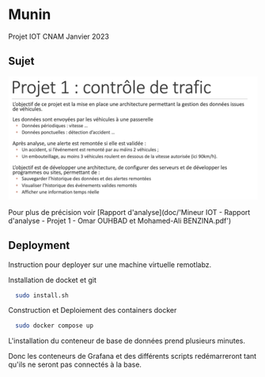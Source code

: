 # Munin

Projet IOT CNAM Janvier 2023

## Sujet 
![Sujet du projet](doc/sujet_iot.png)

Pour plus de précision voir [Rapport d'analyse](doc/'Mineur IOT - Rapport d'analyse - Projet 1 - Omar OUHBAD et Mohamed-Ali BENZINA.pdf')

## Deployment

Instruction pour deployer sur une machine virtuelle remotlabz.

Installation de docket et git

```bash
  sudo install.sh
```

Construction et Deploiement des containers docker

```bash
  sudo docker compose up
```

L'installation du conteneur de base de données prend plusieurs minutes.


Donc les conteneurs de Grafana et des différents scripts redémarreront tant qu'ils ne seront pas connectés à la base.


